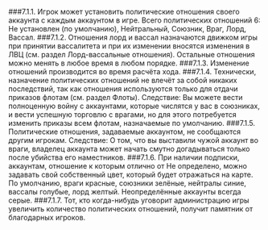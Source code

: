 ﻿###7.1.1.
Игрок может установить политические отношения своего аккаунта с каждым аккаунтом в игре. Всего политических отношений 6: Не установлен (по умолчанию), Нейтральный, Союзник, Враг, Лорд, Вассал.
###7.1.2.
Отношения лорд и вассал назначаются движком игры при принятии вассалитета и при их изменении вносятся изменения в ЛВЦ (см. раздел Лорд-вассальные отношения). Остальные отношения можно менять в любое время в любом порядке.
###7.1.3.
Изменение отношений производится во время расчёта хода.
###7.1.4.
Технически, назначение политических отношений не влечёт за собой никаких последствий, так как отношения используются только для отдачи приказов флотам (см. раздел Флоты). Следствие: Вы можете вести полноценную войну с аккаунтами, которые числятся у вас в союзниках, и вести успешную торговлю с врагами, но для этого потребуется изменить приказы всем флотам, назначаемые по умолчанию.
###7.1.5.
Политические отношения, задаваемые аккаунтом, не сообщаются другим игрокам. Следствие: О том, что вы выставили чужой аккаунт во враги, владелец аккаунта может начать смутно догадываться только после убийства его наместников.
###7.1.6.
При наличии подписки, аккаунтам, отношение к которым отлично от Не определено, можно задавать свой собственный цвет, который будет отражаться на карте. По умолчанию, враги красные, союзники зелёные, нейтралы синие, вассалы голубые, лорд желтый. Неопределённые аккаунты всегда серые.
###7.1.7.
Тот, кто когда-нибудь уговорит администрацию игры увеличить количество политических отношений, получит памятник от благодарных игроков.